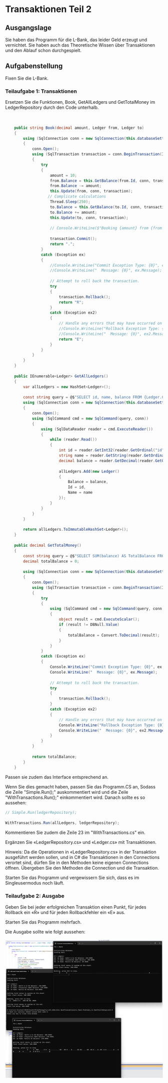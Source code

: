 # Transaktionen Teil 2

## Ausgangslage

Sie haben das Programm für die L-Bank, das leider Geld erzeugt und vernichtet.
Sie haben auch das Theoretische Wissen über Transaktionen und den Ablauf schon durchgespielt.

## Aufgabenstellung

Fixen Sie die L-Bank.

### Teilaufgabe 1: Transaktionen

Ersetzen Sie die Funktionen, Book, GetAllLedgers und GetTotalMoney im LedgerRepository durch den Code unterhalb.

```csharp


    public string Book(decimal amount, Ledger from, Ledger to)
    {
        using (SqlConnection conn = new SqlConnection(this.databaseSettings.ConnectionString))
        {
            conn.Open();
            using (SqlTransaction transaction = conn.BeginTransaction(IsolationLevel.Serializable))
            {
                try
                {
                    amount = 10;
                    from.Balance = this.GetBalance(from.Id, conn, transaction) ?? throw new ArgumentNullException();
                    from.Balance -= amount;
                    this.Update(from, conn, transaction);
                   // Complicate calculations
                    Thread.Sleep(250);
                    to.Balance = this.GetBalance(to.Id, conn, transaction) ?? throw new ArgumentNullException();
                    to.Balance += amount;
                    this.Update(to, conn, transaction);

                    // Console.WriteLine($"Booking {amount} from {from.Name} to {to.Name}");

                    transaction.Commit();
                    return ".";
                }
                catch (Exception ex)
                {
                    //Console.WriteLine("Commit Exception Type: {0}", ex.GetType());
                    //Console.WriteLine("  Message: {0}", ex.Message);

                    // Attempt to roll back the transaction.
                    try
                    {
                        transaction.Rollback();
                        return "R";
                    }
                    catch (Exception ex2)
                    {
                        // Handle any errors that may have occurred on the server that would cause the rollback to fail.
                        //Console.WriteLine("Rollback Exception Type: {0}", ex2.GetType());
                        //Console.WriteLine("  Message: {0}", ex2.Message);
                        return "E";
                    }
                }
            }
        }
    }

    public IEnumerable<Ledger> GetAllLedgers()
    {
        var allLedgers = new HashSet<Ledger>();

        const string query = @$"SELECT id, name, balance FROM {Ledger.CollectionName}";
        using (SqlConnection conn = new SqlConnection(this.databaseSettings.ConnectionString))
        {
            conn.Open();
            using (SqlCommand cmd = new SqlCommand(query, conn))
            {
                using (SqlDataReader reader = cmd.ExecuteReader())
                {
                    while (reader.Read())
                    {
                        int id = reader.GetInt32(reader.GetOrdinal("id"));
                        string name = reader.GetString(reader.GetOrdinal("name"));
                        decimal balance = reader.GetDecimal(reader.GetOrdinal("balance"));

                        allLedgers.Add(new Ledger()
                        {
                            Balance = balance,
                            Id = id,
                            Name = name
                        });
                    }
                }
            }
        }

        return allLedgers.ToImmutableHashSet<Ledger>();
    }

    public decimal GetTotalMoney()
    {
        const string query = @$"SELECT SUM(balance) AS TotalBalance FROM {Ledger.CollectionName}";
        decimal totalBalance = 0;

        using (SqlConnection conn = new SqlConnection(this.databaseSettings.ConnectionString))
        {
            conn.Open();
            using (SqlTransaction transaction = conn.BeginTransaction(IsolationLevel.ReadCommitted))
            {
                try
                {
                    using (SqlCommand cmd = new SqlCommand(query, conn, transaction))
                    {
                        object result = cmd.ExecuteScalar();
                        if (result != DBNull.Value)
                        {
                            totalBalance = Convert.ToDecimal(result);
                        }
                    }
                }
                catch (Exception ex)
                {
                    Console.WriteLine("Commit Exception Type: {0}", ex.GetType());
                    Console.WriteLine("  Message: {0}", ex.Message);

                    // Attempt to roll back the transaction.
                    try
                    {
                        transaction.Rollback();
                    }
                    catch (Exception ex2)
                    {
                        // Handle any errors that may have occurred on the server that would cause the rollback to fail.
                        Console.WriteLine("Rollback Exception Type: {0}", ex2.GetType());
                        Console.WriteLine("  Message: {0}", ex2.Message);
                    }
                }
            }

            return totalBalance;
        }
    }

```

Passen sie zudem das Interface entsprechend an.

Wenn Sie dies gemacht haben, passen Sie das Programm.CS an, Sodass die Zeile "Simple.Run();" auskommentiert wird und die Zeile "WithTransactions.Run();" einkommentiert wird. Danach sollte es so aussehen:

```csharp
// Simple.Run(ledgerRepository);

WithTransactions.Run(allLedgers, ledgerRepository);
```

Kommentieren Sie zudem die Zeile 23 im "WithTransactions.cs" ein.

Ergänzen Sie «LedgerRepository.cs» und «Ledger.cs» mit Transaktionen.

Hinweis:
Da die Operationen in «LedgerRepository.cs» in der Transaktion ausgeführt werden sollen, und in C# die Transaktionen in den Connections verortet sind, dürfen Sie in den Methoden keine eigenen Connections öffnen. Übergeben Sie den Methoden die Connection und die Transaktion.

Starten Sie das Programm und vergewissern Sie sich, dass es im Singleusermodus noch läuft.

### Teilaufgabe 2: Ausgabe

Geben Sie bei jeder erfolgreichen Transaktion einen Punkt, für jedes Rollback ein «R» und für jeden Rollbackfehler ein «E» aus.

Starten Sie das Programm mehrfach.

Die Ausgabe sollte wie folgt aussehen:

![](2024-11-22-10-39-20.png)
